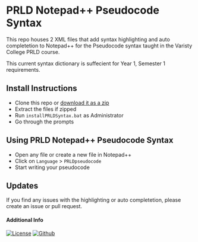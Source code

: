 # PRLD Notepad++ Pseudocode Syntax

This repo houses 2 XML files that add syntax highlighting and auto completetion to Notepad++ for the Pseudocode syntax taught in the Varisty College PRLD course.

This current syntax dictionary is suffecient for Year 1, Semester 1 requirements.

## Install Instructions
* Clone this repo or [download it as a zip](https://github.com/c0der4t/PRLDPseudocodeSyntax/archive/refs/heads/main.zip)
* Extract the files if zipped
* Run `installPRLDSyntax.bat` as Administrator
* Go through the prompts

## Using PRLD Notepad++ Pseudocode Syntax
* Open any file or create a new file in Notepad++
* Click on `Language` > `PRLDpseudocode`
* Start writing your pseudocode


## Updates

If you find any issues with the highlighting or auto completetion, please create an issue or pull request.

#### Additional Info

[![License](https://img.shields.io/badge/license-FREEWARE-lightgrey.svg)](https://blog.ekronds.co.za/software-licenses/#:~:text=our%20software%20page-,MIT%20License,-Any%20software%20licensed)
[![Github](https://ekronds.co.za/img/readmeicns/github-white.png)](https://github.com/c0der4t)
